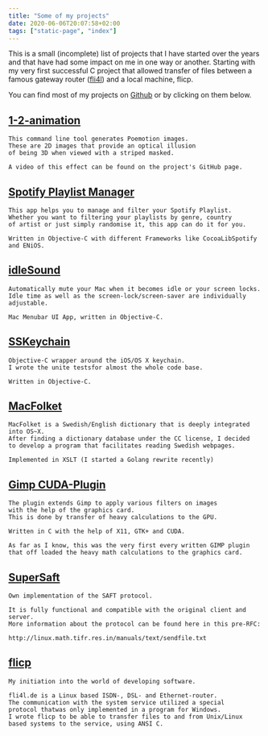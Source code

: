 ```yaml
---
title: "Some of my projects"
date: 2020-06-06T20:07:58+02:00
tags: ["static-page", "index"]
---
```


This is a small (incomplete) list of projects that I have started over the years and that have had some impact on me in one way or another.
Starting with my very first successful C project that allowed transfer of files between a famous gateway router ([fli4l](https://fli4l.de)) and a local machine, flicp.

You can find most of my projects on [Github](https://github.com) or by clicking on them below.

## [1-2-animation](https://hashier.github.io/1-2-animation/)

    This command line tool generates Poemotion images.
    These are 2D images that provide an optical illusion
    of being 3D when viewed with a striped masked.

    A video of this effect can be found on the project's GitHub page.

## [Spotify Playlist Manager](https://hashier.github.io/Bucketify/)

    This app helps you to manage and filter your Spotify Playlist.
    Whether you want to filtering your playlists by genre, country
    of artist or just simply randomise it, this app can do it for you.

    Written in Objective-C with different Frameworks like CocoaLibSpotify and ENiOS.

## [idleSound](https://hashier.github.io/idleSound/)

    Automatically mute your Mac when it becomes idle or your screen locks.
    Idle time as well as the screen-lock/screen-saver are individually adjustable.

    Mac Menubar UI App, written in Objective-C.

## [SSKeychain](https://github.com/soffes/sskeychain/)

    Objective-C wrapper around the iOS/OS X keychain.
    I wrote the unite testsfor almost the whole code base.

    Written in Objective-C.


## [MacFolket](https://hashier.github.io/MacFolket/)

    MacFolket is a Swedish/English dictionary that is deeply integrated into OS~X.
    After finding a dictionary database under the CC license, I decided
    to develop a program that facilitates reading Swedish webpages.

    Implemented in XSLT (I started a Golang rewrite recently)

## [Gimp CUDA-Plugin](https://github.com/hashier/gicu/)

    The plugin extends Gimp to apply various filters on images
    with the help of the graphics card.
    This is done by transfer of heavy calculations to the GPU.

    Written in C with the help of X11, GTK+ and CUDA.

    As far as I know, this was the very first every written GIMP plugin
    that off loaded the heavy math calculations to the graphics card.

## [SuperSaft](https://github.com/hashier/SuperSaft/)

    Own implementation of the SAFT protocol.

    It is fully functional and compatible with the original client and server.
    More information about the protocol can be found here in this pre-RFC:

    http://linux.math.tifr.res.in/manuals/text/sendfile.txt

## [flicp](https://www.fli4l.de/)

    My initiation into the world of developing software.

    fli4l.de is a Linux based ISDN-, DSL- and Ethernet-router.
    The communication with the system service utilized a special
    protocol thatwas only implemented in a program for Windows.
    I wrote flicp to be able to transfer files to and from Unix/Linux
    based systems to the service, using ANSI C.
